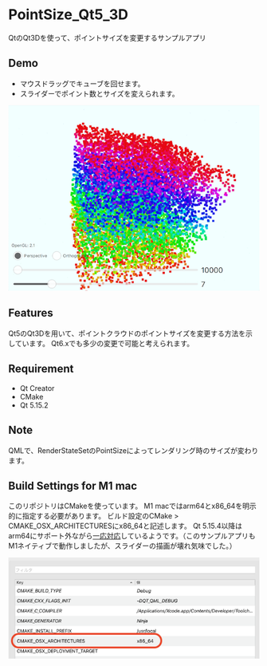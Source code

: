 # PointSize_Qt5_3D
QtのQt3Dを使って、ポイントサイズを変更するサンプルアプリ

## Demo

* マウスドラッグでキューブを回せます。
* スライダーでポイント数とサイズを変えられます。

![Demo](images/demo.png)
## Features

Qt5のQt3Dを用いて、ポイントクラウドのポイントサイズを変更する方法を示しています。
Qt6.xでも多少の変更で可能と考えられます。

## Requirement

* Qt Creator
* CMake
* Qt 5.15.2

## Note

QMLで、RenderStateSetのPointSizeによってレンダリング時のサイズが変わります。

## Build Settings for M1 mac

このリポジトリはCMakeを使っています。
M1 macではarm64とx86_64を明示的に指定する必要があります。
ビルド設定のCMake > CMAKE_OSX_ARCHITECTURESにx86_64と記述します。
Qt 5.15.4以降はarm64にサポート外ながら[一応対応](https://www.qt.io/blog/qt-on-apple-silicon)しているようです。（このサンプルアプリもM1ネイティブで動作しましたが、スライダーの描画が壊れ気味でした。）

![build settings](images/qt5_cmake_build_settings.png)
